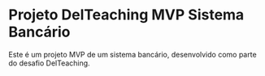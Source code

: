 # Projeto DelTeaching MVP Sistema Bancário

Este é um projeto MVP de um sistema bancário, desenvolvido como parte do desafio DelTeaching.